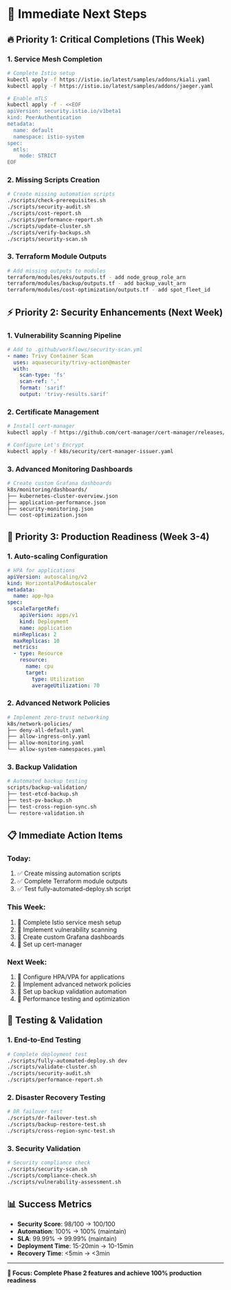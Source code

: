 # 🚀 Immediate Next Steps

## 🔥 Priority 1: Critical Completions (This Week)

### 1. Service Mesh Completion
```bash
# Complete Istio setup
kubectl apply -f https://istio.io/latest/samples/addons/kiali.yaml
kubectl apply -f https://istio.io/latest/samples/addons/jaeger.yaml

# Enable mTLS
kubectl apply -f - <<EOF
apiVersion: security.istio.io/v1beta1
kind: PeerAuthentication
metadata:
  name: default
  namespace: istio-system
spec:
  mtls:
    mode: STRICT
EOF
```

### 2. Missing Scripts Creation
```bash
# Create missing automation scripts
./scripts/check-prerequisites.sh
./scripts/security-audit.sh
./scripts/cost-report.sh
./scripts/performance-report.sh
./scripts/update-cluster.sh
./scripts/verify-backups.sh
./scripts/security-scan.sh
```

### 3. Terraform Module Outputs
```bash
# Add missing outputs to modules
terraform/modules/eks/outputs.tf - add node_group_role_arn
terraform/modules/backup/outputs.tf - add backup_vault_arn
terraform/modules/cost-optimization/outputs.tf - add spot_fleet_id
```

## ⚡ Priority 2: Security Enhancements (Next Week)

### 1. Vulnerability Scanning Pipeline
```yaml
# Add to .github/workflows/security-scan.yml
- name: Trivy Container Scan
  uses: aquasecurity/trivy-action@master
  with:
    scan-type: 'fs'
    scan-ref: '.'
    format: 'sarif'
    output: 'trivy-results.sarif'
```

### 2. Certificate Management
```bash
# Install cert-manager
kubectl apply -f https://github.com/cert-manager/cert-manager/releases/download/v1.13.0/cert-manager.yaml

# Configure Let's Encrypt
kubectl apply -f k8s/security/cert-manager-issuer.yaml
```

### 3. Advanced Monitoring Dashboards
```bash
# Create custom Grafana dashboards
k8s/monitoring/dashboards/
├── kubernetes-cluster-overview.json
├── application-performance.json
├── security-monitoring.json
└── cost-optimization.json
```

## 🎯 Priority 3: Production Readiness (Week 3-4)

### 1. Auto-scaling Configuration
```yaml
# HPA for applications
apiVersion: autoscaling/v2
kind: HorizontalPodAutoscaler
metadata:
  name: app-hpa
spec:
  scaleTargetRef:
    apiVersion: apps/v1
    kind: Deployment
    name: application
  minReplicas: 2
  maxReplicas: 10
  metrics:
  - type: Resource
    resource:
      name: cpu
      target:
        type: Utilization
        averageUtilization: 70
```

### 2. Advanced Network Policies
```bash
# Implement zero-trust networking
k8s/network-policies/
├── deny-all-default.yaml
├── allow-ingress-only.yaml
├── allow-monitoring.yaml
└── allow-system-namespaces.yaml
```

### 3. Backup Validation
```bash
# Automated backup testing
scripts/backup-validation/
├── test-etcd-backup.sh
├── test-pv-backup.sh
├── test-cross-region-sync.sh
└── restore-validation.sh
```

## 📋 Immediate Action Items

### Today:
1. ✅ Create missing automation scripts
2. ✅ Complete Terraform module outputs
3. ✅ Test fully-automated-deploy.sh script

### This Week:
1. 🔄 Complete Istio service mesh setup
2. 🔄 Implement vulnerability scanning
3. 🔄 Create custom Grafana dashboards
4. 🔄 Set up cert-manager

### Next Week:
1. 📅 Configure HPA/VPA for applications
2. 📅 Implement advanced network policies
3. 📅 Set up backup validation automation
4. 📅 Performance testing and optimization

## 🧪 Testing & Validation

### 1. End-to-End Testing
```bash
# Complete deployment test
./scripts/fully-automated-deploy.sh dev
./scripts/validate-cluster.sh
./scripts/security-audit.sh
./scripts/performance-report.sh
```

### 2. Disaster Recovery Testing
```bash
# DR failover test
./scripts/dr-failover-test.sh
./scripts/backup-restore-test.sh
./scripts/cross-region-sync-test.sh
```

### 3. Security Validation
```bash
# Security compliance check
./scripts/security-scan.sh
./scripts/compliance-check.sh
./scripts/vulnerability-assessment.sh
```

## 📊 Success Metrics
- **Security Score**: 98/100 → 100/100
- **Automation**: 100% → 100% (maintain)
- **SLA**: 99.99% → 99.99% (maintain)
- **Deployment Time**: 15-20min → 10-15min
- **Recovery Time**: <5min → <3min

---
**🎯 Focus: Complete Phase 2 features and achieve 100% production readiness**